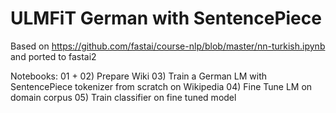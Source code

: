 # ULMFiT German with SentencePiece

Based on https://github.com/fastai/course-nlp/blob/master/nn-turkish.ipynb and ported to fastai2

Notebooks:
01 + 02) Prepare Wiki
03) Train a German LM with SentencePiece tokenizer from scratch on Wikipedia
04) Fine Tune LM on domain corpus 
05) Train classifier on fine tuned model